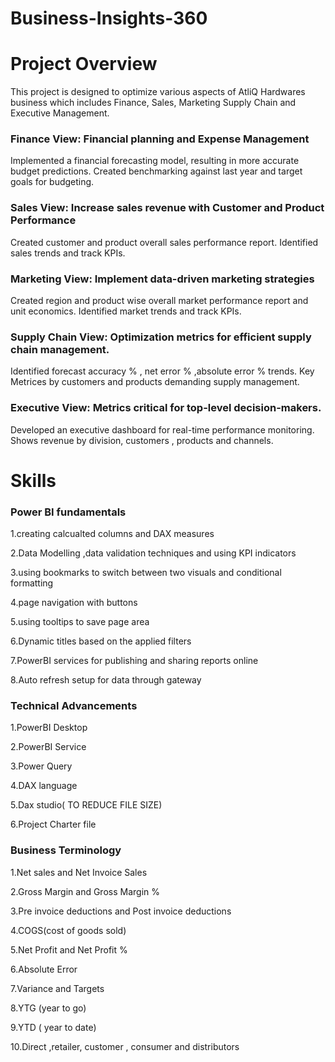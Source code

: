 # Business-Insights-360
# Project Overview
This project is designed to optimize various aspects of AtliQ Hardwares business which includes Finance, Sales, Marketing Supply Chain and Executive Management.

### **Finance View: Financial planning and Expense Management**

Implemented a financial forecasting model, resulting in more accurate budget predictions. Created benchmarking against last year and target goals for budgeting.

### **Sales View: Increase sales revenue with Customer and Product Performance**

Created customer and product overall sales performance report. Identified sales trends and track KPIs.

### **Marketing View: Implement data-driven marketing strategies**

Created region and product wise overall market performance report and unit economics. Identified market trends and track KPIs.

### **Supply Chain View: Optimization metrics for efficient supply chain management.**

Identified forecast accuracy % , net error % ,absolute error % trends. Key Metrices by customers and products demanding supply management.

### **Executive View: Metrics critical for top-level decision-makers.**

Developed an executive dashboard for real-time performance monitoring. Shows revenue by division, customers , products and channels.

# Skills

  ### **Power BI fundamentals**

  1.creating calcualted columns and DAX measures

  2.Data Modelling ,data validation techniques and using KPI indicators

  3.using bookmarks to switch between two visuals and conditional formatting

  4.page navigation with buttons

  5.using tooltips to save page area

  6.Dynamic titles based on the applied filters

  7.PowerBI services for publishing and sharing reports online

  8.Auto refresh setup for data through gateway


### **Technical Advancements**

  1.PowerBI Desktop

  2.PowerBI Service

  3.Power Query

  4.DAX language

  5.Dax studio( TO REDUCE FILE SIZE)

  6.Project Charter file

### **Business Terminology**

  1.Net sales and Net Invoice Sales
  
  2.Gross Margin and Gross Margin %
  
  3.Pre invoice deductions and Post invoice deductions
  
  4.COGS(cost of goods sold)
  
  5.Net Profit and Net Profit %
  
  6.Absolute Error
  
  7.Variance and Targets
  
  8.YTG (year to go)
  
  9.YTD ( year to date)
  
  10.Direct ,retailer, customer , consumer and distributors
